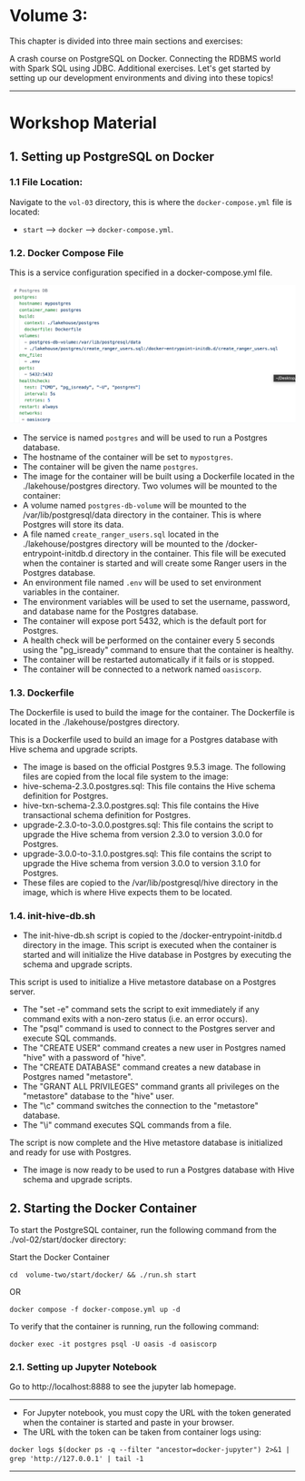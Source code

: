 # Volume 3:  
This chapter is divided into three main sections and exercises:

A crash course on PostgreSQL on Docker.
Connecting the RDBMS world with Spark SQL using JDBC.
Additional exercises.
Let's get started by setting up our development environments and diving into these topics!

---
# Workshop Material

## 1. Setting up PostgreSQL on Docker
### 1.1 File Location:
Navigate to the `vol-03` directory, this is where the `docker-compose.yml` file is located:

- `start` --> `docker` --> `docker-compose.yml`.

### 1.2. Docker Compose File

This is a service configuration specified in a docker-compose.yml file.

![](../doc/postservice.png "Postgres-Docker")

- The service is named `postgres` and will be used to run a Postgres database.
- The hostname of the container will be set to `mypostgres`.
- The container will be given the name `postgres`.
- The image for the container will be built using a Dockerfile located in the ./lakehouse/postgres directory.
Two volumes will be mounted to the container:
- A volume named `postgres-db-volume` will be mounted to the /var/lib/postgresql/data directory in the container. This is where Postgres will store its data.
- A file named `create_ranger_users.sql` located in the ./lakehouse/postgres directory will be mounted to the /docker-entrypoint-initdb.d directory in the container. This file will be executed when the container is started and will create some Ranger users in the Postgres database.
- An environment file named `.env` will be used to set environment variables in the container.
- The environment variables will be used to set the username, password, and database name for the Postgres database.
- The container will expose port 5432, which is the default port for Postgres.
- A health check will be performed on the container every 5 seconds using the "pg_isready" command to ensure that the container is healthy.
- The container will be restarted automatically if it fails or is stopped.
- The container will be connected to a network named `oasiscorp`.

### 1.3. Dockerfile

The Dockerfile is used to build the image for the container. The Dockerfile is located in the ./lakehouse/postgres directory.

This is a Dockerfile used to build an image for a Postgres database with Hive schema and upgrade scripts.
- The image is based on the official Postgres 9.5.3 image.
The following files are copied from the local file system to the image:
 - hive-schema-2.3.0.postgres.sql: This file contains the Hive schema definition for Postgres.
 - hive-txn-schema-2.3.0.postgres.sql: This file contains the Hive transactional schema definition for Postgres.
 - upgrade-2.3.0-to-3.0.0.postgres.sql: This file contains the script to upgrade the Hive schema from version 2.3.0 to version 3.0.0 for Postgres.
 - upgrade-3.0.0-to-3.1.0.postgres.sql: This file contains the script to upgrade the Hive schema from version 3.0.0 to version 3.1.0 for Postgres.
 - These files are copied to the /var/lib/postgresql/hive directory in the image, which is where Hive expects them to be located.


 ### 1.4. init-hive-db.sh

 - The init-hive-db.sh script is copied to the /docker-entrypoint-initdb.d directory in the image. This script is executed when the container is started and will initialize the Hive database in Postgres by executing the schema and upgrade scripts.

This script is used to initialize a Hive metastore database on a Postgres server.

 - The "set -e" command sets the script to exit immediately if any command exits with a non-zero status (i.e. an error occurs).
 - The "psql" command is used to connect to the Postgres server and execute SQL commands.
 - The "CREATE USER" command creates a new user in Postgres named "hive" with a password of "hive".
 - The "CREATE DATABASE" command creates a new database in Postgres named "metastore".
 - The "GRANT ALL PRIVILEGES" command grants all privileges on the "metastore" database to the "hive" user.
 - The "\c" command switches the connection to the "metastore" database.
 - The "\i" command executes SQL commands from a file.
 
The script is now complete and the Hive metastore database is initialized and ready for use with Postgres.

- The image is now ready to be used to run a Postgres database with Hive schema and upgrade scripts.

## 2. Starting the Docker Container
To start the PostgreSQL container, run the following command from the ./vol-02/start/docker directory:

Start the Docker Container
~~~
cd  volume-two/start/docker/ && ./run.sh start
~~~

OR 

```
docker compose -f docker-compose.yml up -d
```

To verify that the container is running, run the following command:

```
docker exec -it postgres psql -U oasis -d oasiscorp
```


### 2.1. Setting up Jupyter Notebook

Go to http://localhost:8888 to see the jupyter lab homepage.

---
* For Jupyter notebook, you must copy the URL with the token generated when the container is started and paste in your browser. 
* The URL with the token can be taken from container logs using:
 
```
docker logs $(docker ps -q --filter "ancestor=docker-jupyter") 2>&1 | grep 'http://127.0.0.1' | tail -1
```
---



